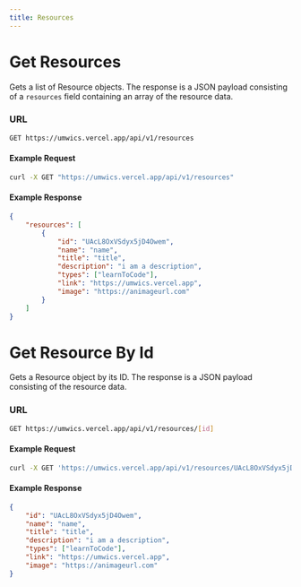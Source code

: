 ```yaml
---
title: Resources
---
```


# Get Resources

Gets a list of Resource objects.
The response is a JSON payload consisting of a `resources` field containing an array of the resource data.

### URL

```bash
GET https://umwics.vercel.app/api/v1/resources
```

#### Example Request

```bash
curl -X GET "https://umwics.vercel.app/api/v1/resources"
```

#### Example Response

```json
{
    "resources": [
        {
            "id": "UAcL8OxVSdyx5jD4Owem",
            "name": "name",
            "title": "title",
            "description": "i am a description",
            "types": ["learnToCode"],
            "link": "https://umwics.vercel.app",
            "image": "https://animageurl.com"
        }
    ]
}
```

# Get Resource By Id

Gets a Resource object by its ID.
The response is a JSON payload consisting of the resource data.

### URL

```bash
GET https://umwics.vercel.app/api/v1/resources/[id]
```

#### Example Request

```bash
curl -X GET 'https://umwics.vercel.app/api/v1/resources/UAcL8OxVSdyx5jD4Owem'
```

#### Example Response

```json
{
    "id": "UAcL8OxVSdyx5jD4Owem",
    "name": "name",
    "title": "title",
    "description": "i am a description",
    "types": ["learnToCode"],
    "link": "https://umwics.vercel.app",
    "image": "https://animageurl.com"
}
```
